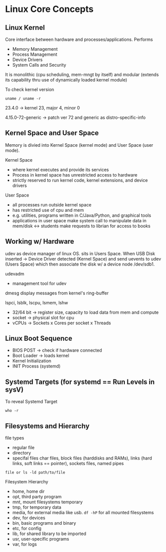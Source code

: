 # Linux Core Concepts

## Linux Kernel
Core interface between hardware and processes/applications. Performs
- Memory Management
- Process Management
- Device Drivers
- System Calls and Security

It is monolithic (cpu scheduling, mem-mngt by itself) and modular (extends its capability thru use of dynamically loaded kernel module)

To check kernel version
```
uname / uname -r
```
23.4.0 -> kernel 23, major 4, minor 0

4.15.0-72-generic -> patch ver 72 and generic as distro-specific-info

## Kernel Space and User Space
Memory is divied into Kernel Space (kernel mode) and User Space (user mode).

Kernel Space 
- where kernel executes and provide its services
- Process in kernel space has unrestricted access to hardware
- strictly reserved to run kernel code, kernel extensions, and device drivers

User Space 
- all processes run outside kernel space
- has restricted use of cpu and mem
- e.g. utilities, programs written in C/Java/Python, and graphical tools
- applications in user space make system call to manipulate data in mem/disk <-> students make requests to librian for access to books

## Working w/ Hardware
udev as device manager of linux OS. sits in Users Space.
When USB Disk inserted -> Device Driver detected (Kernel Space) and send uevents to udev (Users Space) which then associate the disk w/ a device node /dev/sdb1.

udevadm
- management tool for udev

dmesg
display messages from kernel's ring-buffer

lspci, lsblk, lscpu, lsmem, lshw
- 32/64 bit -> register size, capacity to load data from mem and compute
- socket -> physical slot for cpu
- vCPUs -> Sockets x Cores per socket x Threads

## Linux Boot Sequence
- BIOS POST -> check if hardware connected
- Boot Loader -> loads kernel
- Kernel Initialization
- INIT Process (systemd)

## Systemd Targets (for systemd == Run Levels in sysV)
To reveal Systemd Target
```
who -r
```

## Filesystems and Hierarchy
file types
- regular file
- directory
- specifal files
char files, block files (harddisks and RAMs), links (hard links, soft links == pointer), sockets files, named pipes

```
file or ls -ld path/to/file
```

Filesystem Hierarchy
- home, home dir
- opt, third party program
- mnt, mount filesystems temporary
- tmp, for temporary data
- media, for external media like usb. ```df -hP``` for all mounted filesystems
- dev, for devices
- bin, basic programs and binary
- etc, for config
- lib, for shared library to be imported
- usr, user-specific programs
- var, for logs